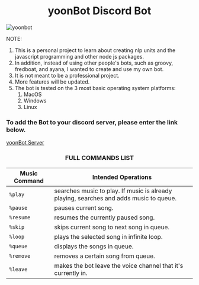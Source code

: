 # <center>yoonBot Discord Bot

![yoonbot](https://user-images.githubusercontent.com/73013239/102876169-30ce4e80-4488-11eb-94ea-b80c5c188d04.PNG)

NOTE: <ol> 
<li>This is a personal project to learn about creating nlp units and the javascript programming and other node js packages.</li>
<li>In addition, instead of using other people's bots, such as groovy, fredboat, and ayana, I wanted to create and use my own bot.</li>
<li>It is not meant to be a professional project.</li>
<li>More features will be updated.</li>
<li>The bot is tested on the 3 most basic operating system platforms:<ol>
<li>MacOS</li>
<li>Windows</li>
<li>Linux</li>
</ol>
</li>  
</ol>  

### To add the Bot to your discord server, please enter the link below.

[yoonBot Server](https://discord.com/oauth2/authorize?client_id=764223333973098529&scope=bot&permissions=1815609065)

### <center>FULL COMMANDS LIST

| Music Command | Intended Operations |
|---------|---------|
| `%play` | searches music to play. If music is already playing, searches and adds music to queue. |
| `%pause` | pauses current song. |
| `%resume` | resumes the currently paused song. |
| `%skip` |  skips current song to next song in queue. |
| `%loop` |  plays the selected song in infinite loop. |
| `%queue` | displays the songs in queue. |
| `%remove` | removes a certain song from queue. |
| `%leave` | makes the bot leave the voice channel that it's currently in. |


